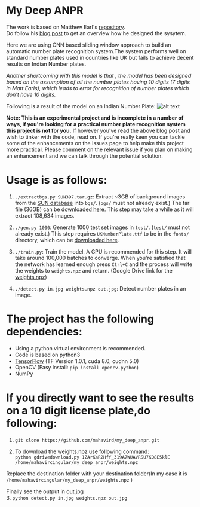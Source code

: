 # My Deep ANPR


The work is based on Matthew Earl's [repository](https://github.com/matthewearl/deep-anpr).  
Do follow his [blog post](http://matthewearl.github.io/2016/05/06/cnn-anpr/) to get an overview how he designed the sysytem.


Here we are using CNN based sliding window approach to build an automatic number plate recognition system.The system performs well on standard number plates used in countries like UK but fails to achieve decent results on Indian Number plates.

*Another shortcoming with this model is that , the model has been designed based on the assumption of all the  number plates having 10 digits (7 digits in Matt Earls), which leads to error for recognition of number plates which don't have 10 digits.*


Following is a result of the model on an Indian Number Plate:
![alt text](https://raw.githubusercontent.com/mahavird/my_deep_anpr/master/output/out_4_1.jpg)


**Note: This is an experimental project and is incomplete in a number of ways,
if you're looking for a practical number plate recognition system this project
is not for you.** If however you've read the above blog post and wish to tinker
with the code, read on.  If you're really keen you can tackle some of the
enhancements on the Issues page to help make this project more practical.
Please comment on the relevant issue if you plan on making an enhancement and
we can talk through the potential solution.

# Usage is as follows:

1. `./extractbgs.py SUN397.tar.gz`: Extract ~3GB of background images from the [SUN database](http://groups.csail.mit.edu/vision/SUN/)
   into `bgs/`. (`bgs/` must not already exist.) The tar file (36GB) can be [downloaded here](http://vision.princeton.edu/projects/2010/SUN/SUN397.tar.gz).
   This step may take a while as it will extract 108,634 images.

2. `./gen.py 1000`: Generate 1000 test set images in `test/`. (`test/` must not
    already exist.) This step requires `UKNumberPlate.ttf` to be in the
    `fonts/` directory, which can be
    [downloaded here](http://www.dafont.com/uk-number-plate.font).

3. `./train.py`: Train the model. A GPU is recommended for this step. It will
   take around 100,000 batches to converge. When you're satisfied that the
   network has learned enough press `Ctrl+C` and the process will write the
   weights to `weights.npz` and return.
   (Google Drive link for the [weights.npz](https://drive.google.com/file/d/1ZArKaR2HfY_319A7WUAVRSU7KO8E5klE/view?usp=sharing))

4. `./detect.py in.jpg weights.npz out.jpg`: Detect number plates in an image.

# The project has the following dependencies:

* Using a python virtual environment is recommended.
* Code is based on python3 
* [TensorFlow](https://tensorflow.org) (TF Version 1.0.1, cuda 8.0, cudnn 5.0)
* OpenCV (Easy install: `pip install opencv-python`)
* NumPy

# If you directly want to see the results on a 10 digit license plate,do following:

1. `git clone https://github.com/mahavird/my_deep_anpr.git`

2. To download the weights.npz use following command:  
`python gdrivedownload.py 1ZArKaR2HfY_319A7WUAVRSU7KO8E5klE /home/mahavircingular/my_deep_anpr/weights.npz`

Replace the destination folder with your destination folder(In my case it is `/home/mahavircingular/my_deep_anpr/weights.npz` )

Finally see the output in out.jpg  
3. `python detect.py in.jpg weights.npz out.jpg`
